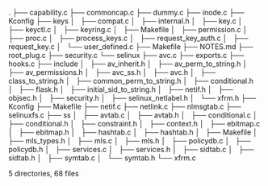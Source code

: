 .
├── capability.c
├── commoncap.c
├── dummy.c
├── inode.c
├── Kconfig
├── keys
│   ├── compat.c
│   ├── internal.h
│   ├── key.c
│   ├── keyctl.c
│   ├── keyring.c
│   ├── Makefile
│   ├── permission.c
│   ├── proc.c
│   ├── process_keys.c
│   ├── request_key_auth.c
│   ├── request_key.c
│   └── user_defined.c
├── Makefile
├── NOTES.md
├── root_plug.c
├── security.c
└── selinux
    ├── avc.c
    ├── exports.c
    ├── hooks.c
    ├── include
    │   ├── av_inherit.h
    │   ├── av_perm_to_string.h
    │   ├── av_permissions.h
    │   ├── avc_ss.h
    │   ├── avc.h
    │   ├── class_to_string.h
    │   ├── common_perm_to_string.h
    │   ├── conditional.h
    │   ├── flask.h
    │   ├── initial_sid_to_string.h
    │   ├── netif.h
    │   ├── objsec.h
    │   ├── security.h
    │   ├── selinux_netlabel.h
    │   └── xfrm.h
    ├── Kconfig
    ├── Makefile
    ├── netif.c
    ├── netlink.c
    ├── nlmsgtab.c
    ├── selinuxfs.c
    ├── ss
    │   ├── avtab.c
    │   ├── avtab.h
    │   ├── conditional.c
    │   ├── conditional.h
    │   ├── constraint.h
    │   ├── context.h
    │   ├── ebitmap.c
    │   ├── ebitmap.h
    │   ├── hashtab.c
    │   ├── hashtab.h
    │   ├── Makefile
    │   ├── mls_types.h
    │   ├── mls.c
    │   ├── mls.h
    │   ├── policydb.c
    │   ├── policydb.h
    │   ├── services.c
    │   ├── services.h
    │   ├── sidtab.c
    │   ├── sidtab.h
    │   ├── symtab.c
    │   └── symtab.h
    └── xfrm.c

5 directories, 68 files
